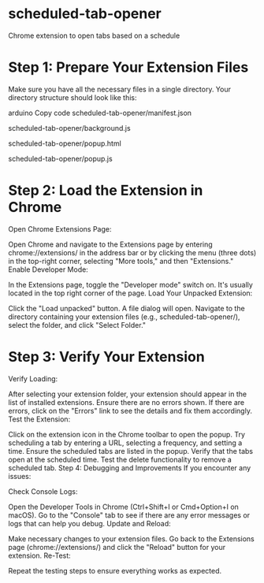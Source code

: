 # scheduled-tab-opener
Chrome extension to open tabs based on a schedule

# Step 1: Prepare Your Extension Files
Make sure you have all the necessary files in a single directory. Your directory structure should look like this:

arduino
Copy code
scheduled-tab-opener/manifest.json

scheduled-tab-opener/background.js

scheduled-tab-opener/popup.html

scheduled-tab-opener/popup.js
# Step 2: Load the Extension in Chrome
Open Chrome Extensions Page:

Open Chrome and navigate to the Extensions page by entering chrome://extensions/ in the address bar or by clicking the menu (three dots) in the top-right corner, selecting "More tools," and then "Extensions."
Enable Developer Mode:

In the Extensions page, toggle the "Developer mode" switch on. It's usually located in the top right corner of the page.
Load Your Unpacked Extension:

Click the "Load unpacked" button. A file dialog will open.
Navigate to the directory containing your extension files (e.g., scheduled-tab-opener/), select the folder, and click "Select Folder."
# Step 3: Verify Your Extension
Verify Loading:

After selecting your extension folder, your extension should appear in the list of installed extensions. Ensure there are no errors shown. If there are errors, click on the "Errors" link to see the details and fix them accordingly.
Test the Extension:

Click on the extension icon in the Chrome toolbar to open the popup.
Try scheduling a tab by entering a URL, selecting a frequency, and setting a time.
Ensure the scheduled tabs are listed in the popup.
Verify that the tabs open at the scheduled time.
Test the delete functionality to remove a scheduled tab.
Step 4: Debugging and Improvements
If you encounter any issues:

Check Console Logs:

Open the Developer Tools in Chrome (Ctrl+Shift+I or Cmd+Option+I on macOS).
Go to the "Console" tab to see if there are any error messages or logs that can help you debug.
Update and Reload:

Make necessary changes to your extension files.
Go back to the Extensions page (chrome://extensions/) and click the "Reload" button for your extension.
Re-Test:

Repeat the testing steps to ensure everything works as expected.
